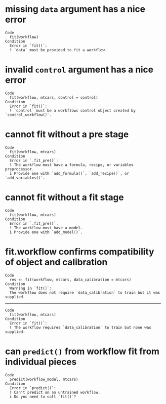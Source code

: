 # missing `data` argument has a nice error

    Code
      fit(workflow)
    Condition
      Error in `fit()`:
      ! `data` must be provided to fit a workflow.

# invalid `control` argument has a nice error

    Code
      fit(workflow, mtcars, control = control)
    Condition
      Error in `fit()`:
      ! `control` must be a workflows control object created by `control_workflow()`.

# cannot fit without a pre stage

    Code
      fit(workflow, mtcars)
    Condition
      Error in `.fit_pre()`:
      ! The workflow must have a formula, recipe, or variables preprocessor.
      i Provide one with `add_formula()`, `add_recipe()`, or `add_variables()`.

# cannot fit without a fit stage

    Code
      fit(workflow, mtcars)
    Condition
      Error in `.fit_pre()`:
      ! The workflow must have a model.
      i Provide one with `add_model()`.

# fit.workflow confirms compatibility of object and calibration

    Code
      res <- fit(workflow, mtcars, data_calibration = mtcars)
    Condition
      Warning in `fit()`:
      The workflow does not require `data_calibration` to train but it was supplied.

---

    Code
      fit(workflow, mtcars)
    Condition
      Error in `fit()`:
      ! The workflow requires `data_calibration` to train but none was supplied.

# can `predict()` from workflow fit from individual pieces

    Code
      predict(workflow_model, mtcars)
    Condition
      Error in `predict()`:
      ! Can't predict on an untrained workflow.
      i Do you need to call `fit()`?

